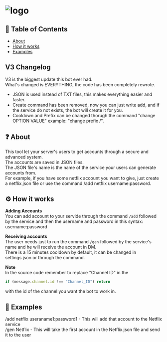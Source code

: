 # ![logo](https://i.imgur.com/aHRDloT.png)
## 🚩 Table of Contents
- [About](#-about)
- [How it works](#-works)
- [Examples](#-examples)

## V3 Changelog
V3 is the biggest update this bot ever had.  
What's changed is EVERYTHING, the code has been completely rewrote.  
- JSON is used instead of TXT files, this makes everything easier and faster. 
- Create command has been removed, now you can just write add, and if the service do not exists, the bot will create it for you.  
- Cooldown and Prefix can be changed thorugh the command "change OPTION VALUE" example: "change prefix /".  




## ❓ About
This tool let your server's users to get accounts through a secure and advanced system.  
The accounts are saved in JSON files.  
The JSON file's name is the name of the service your users can generate accounts from.  
For example, if you have some netflix account you want to give, just create a netflix.json file or use the command /add netflix username:password.

## ⚙️ How it works
**Adding Accounts**  
You can add account to your servide through the command `/add` followed by the service and then the username and password in this syntax: username:password
  
**Receiving accounts**  
The user needs just to run the command `/gen` followed by the service's name and he will receive the account in DM.  
There is a 15 minutes cooldown by default, it can be changed in settings.json or through the command.
  
**Note**  
In the source code remember to replace "Channel ID" in the 
```js 
if (message.channel.id !== "Channel_ID") return
```
with the id of the channel you want the bot to work in.

## 🐾 Examples
/add netflix useraname1:password1 - This will add that account to the Netflix service  
/gen Netflix - This will take the first account in the Netflix.json file and send it to the user   

